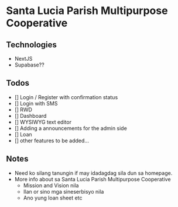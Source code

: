 # Santa Lucia Parish Multipurpose Cooperative

## Technologies

-   NextJS
-   Supabase??

## Todos

-   [] Login / Register with confirmation status
-   [] Login with SMS
-   [] RWD
-   [] Dashboard
-   [] WYSIWYG text editor
-   [] Adding a announcements for the admin side
-   [] Loan
-   [] other features to be added...

## Notes

-   Need ko silang tanungin if may idadagdag sila dun sa homepage.
-   More info about sa Santa Lucia Parish Multipurpose Cooperative
    -   Mission and Vision nila
    -   Ilan or sino mga sineserbisyo nila
    -   Ano yung loan sheet etc
